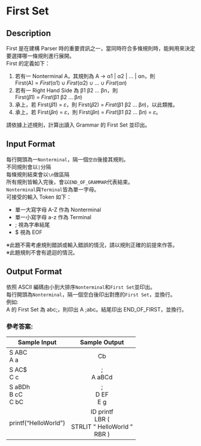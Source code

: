 # **First Set**
## Description
First 是在建構 Parser 時的重要資訊之一，當同時符合多條規則時，能夠用來決定要選擇哪一條規則進行展開。  
First 的定義如下：  
1. 若有一 Nonterminal A，其規則為 A → α1 | α2 | … | αn，則  
    First(A) = 𝐹𝑖𝑟𝑠𝑡(α1) ∪ 𝐹𝑖𝑟𝑠𝑡(α2) ∪ … ∪ 𝐹𝑖𝑟𝑠𝑡(α𝑛)  
2. 若有一 Right Hand Side 為 β1 β2 … βn，則  
    First(𝛽1) = 𝐹𝑖𝑟𝑠𝑡(β1 β2 … β𝑛)  
3. 承上，若 First(𝛽1) = 𝜀，則 First(𝛽2) = 𝐹𝑖𝑟𝑠𝑡(β1 β2 … β𝑛)，以此類推。  
4. 承上，若 First(𝛽𝑛) = 𝜀，則 First(𝛽𝑛) = 𝐹𝑖𝑟𝑠𝑡(β1 β2 … β𝑛) = 𝜀。  
  
請依據上述規則，計算出讀入 Grammar 的 First Set 並印出。  
  
## Input Format
每行開頭為一`Nonterminal`，隔一個`空白`後接其規則。  
不同規則會以`|`分隔  
每條規則結束會以`\n`做區隔  
所有規則皆輸入完後，會以`END_OF_GRAMMAR`代表結束。  
`Nonterminal`與`Terminal`皆為單一字母。  
可接受的輸入 Token 如下：  
* 單一大寫字母 A-Z 作為 Nonterminal  
* 單一小寫字母 a-z 作為 Terminal  
* ; 視為字串結尾  
* $ 視為 EOF  
  
※此題不需考慮規則錯誤或輸入錯誤的情況，請以規則正確的前提來作答。  
※此題規則不會有遞迴的情況。  
  
## Output Format
依照 ASCII 編碼由小到大排序`Nonterminal`和`First Set`並印出。  
每行開頭為`Nonterminal`，隔一個空白後印出對應的`First Set`，並換行。  
例如:  
A 的 First Set 為 abc;，則印出 A ;abc。結尾印出 END_OF_FIRST，並換行。  

### 參考答案:
  
| **Sample Input** | **Sample Output** | 
|-------|:-----:|
| S ABC<br /> A a|Cb|;<br /> B C|dA|;<br /> C e|f|;<br /> END_OF_GRAMMAR<br /> | A ;abef<br /> B ;def<br /> C ;ef<br /> S ;abdef<br /> END_OF_FIRST<br /> |
| S AC$<br /> C c|;<br /> A aBCd|BQ<br /> B bB|;<br /> Q q|;<br /> END_OF_GRAMMAR<br /> | A ;abq<br /> B ;b<br /> C ;c<br /> Q ;q<br /> S $abcq<br /> END_OF_FIRST<br /> |
| S aBDh<br /> B cC<br /> C bC|;<br /> D EF<br /> E g|;<br /> F f|;<br /> END_OF_GRAMMAR<br /> | B c<br /> C ;b<br /> D ;fg<br /> E ;g<br /> F ;f<br /> S a<br /> END_OF_FIRST<br /> |
| printf(“HelloWorld”) | ID printf  <br /> LBR (  <br /> STRLIT " HelloWorld "  <br /> RBR ) |
